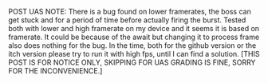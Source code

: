 POST UAS NOTE:
There is a bug found on lower framerates, the boss can get stuck and for a period of time before actually firing the burst. Tested both with lower and high framerate on my device and it seems it is based on framerate.
It could be because of the await but changing it to process frame also does nothing for the bug. In the time, both for the github version or the itch version please try to run it with high fps, until I can find a solution.
[THIS POST IS FOR NOTICE ONLY, SKIPPING FOR UAS GRADING IS FINE, SORRY FOR THE INCONVENIENCE.]
